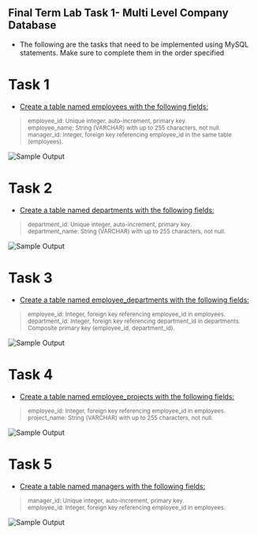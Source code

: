 ## Final Term Lab Task 1- Multi Level Company Database
* The following are the tasks that need to be implemented using MySQL statements. Make sure to
complete them in the order specified

# Task 1
* <ins>Create a table named employees with the following fields:
> <sup> employee_id: Unique integer, auto-increment, primary key.\
employee_name: String (VARCHAR) with up to 255 characters, not null.\
manager_id: Integer, foreign key referencing employee_id in the same table (employees).

![Sample Output]()

# Task 2
* <ins>Create a table named departments with the following fields:
> <sup> department_id: Unique integer, auto-increment, primary key.\
department_name: String (VARCHAR) with up to 255 characters, not null.

![Sample Output]()

# Task 3
* <ins>Create a table named employee_departments with the following fields:
> <sup> employee_id: Integer, foreign key referencing employee_id in employees.\
department_id: Integer, foreign key referencing department_id in departments.
Composite primary key (employee_id, department_id).

![Sample Output]()

# Task 4
* <ins>Create a table named employee_projects with the following fields:
> <sup> employee_id: Integer, foreign key referencing employee_id in employees.\
project_name: String (VARCHAR) with up to 255 characters, not null.

![Sample Output]()

# Task 5
* <ins>Create a table named managers with the following fields:
> <sup> manager_id: Unique integer, auto-increment, primary key.\
employee_id: Integer, foreign key referencing employee_id in employees.

![Sample Output]()
